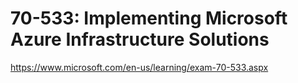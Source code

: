 # 70-533: Implementing Microsoft Azure Infrastructure Solutions

https://www.microsoft.com/en-us/learning/exam-70-533.aspx